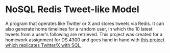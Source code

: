 # NoSQL Redis Tweet-like Model
A program that operates like Twitter or X and stores tweets via Redis. It can also generate home timelines for a random user, in which the 10 latest tweets from a user's following are retrieved.
This project was created for a homework assignment for DS 4300 and goes hand in hand with [this project which replicates Twitter/X with SQL.](https://github.com/shrukumar/Relational-Tweet-like-Model)
